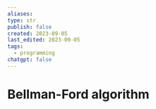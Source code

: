 ```yaml
---
aliases: 
type: str
publish: false
created: 2023-09-05
last_edited: 2023-09-05
tags:
  - programming
chatgpt: false
---
```

# Bellman-Ford algorithm